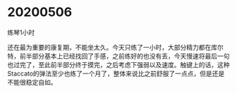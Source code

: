 # 20200506

练琴1小时

还在最为重要的康复期，不能坐太久。今天只练了一小时，大部分精力都在库尔特，前半部分基本上已经找回了手感，之前练好的也没有丢，今天慢速将最后一句也过完了，至此前半部分终于摸完，之后考虑下强弱以及速度。触键上的话，这种Staccato的弹法至少也练了一个月了，整体来说比之前舒服了一点点，但是还是不能很稳定自如。
